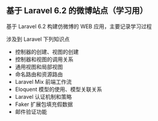 
## 基于 Laravel 6.2 的微博站点（学习用）

基于 Laravel 6.2 构建仿微博的 WEB 应用，主要记录学习过程

涉及到 Laravel 下列知识点

- 控制器的创建、视图的创建
- 控制器和视图的调用关系
- 通用视图和局部视图
- 命名路由和资源路由
- Laravel Mix 前端工作流
- Eloquent 模型的使用、模型关联关系
- Laravel 认证机制和策略
- Faker 扩展包填充假数据
- 邮件验证功能